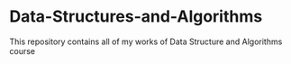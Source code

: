 # Data-Structures-and-Algorithms
This repository contains all of my works of Data Structure and Algorithms course
